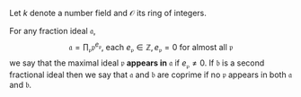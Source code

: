 Let $k$ denote a number field and $\mathcal{O}$ its ring of integers.

For any fraction ideal $\mathfrak{a}$, $$\mathfrak{a} = \prod_\mathfrak{p}\mathfrak{p}^{e_{\mathfrak{p}}} \text{, each } e_\mathfrak{p} \in \mathbb{Z}, e_\mathfrak{p} = 0 \text{ for almost all } \mathfrak{p}$$
we say that the maximal ideal $\mathfrak{p}$ **appears in** $\mathfrak{a}$ if $e_\mathfrak{p} \neq 0$. If $\mathfrak{b}$ is a second fractional ideal then we say that $\mathfrak{a}$ and $\mathfrak{b}$ are coprime if no $\mathfrak{p}$ appears in both $\mathfrak{a}$ and $\mathfrak{b}$. 